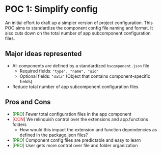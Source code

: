 # POC 1: Simplify config
An initial effort to draft up a simpler version of project configuration. This POC aims to standardize the component config file naming and format. It also cuts down on the total number of app subcomponent configuration files.

## Major ideas represented
- All components are defined by a standardized `hscomponent.json` file
  - Required fields: `"type", "name", "uid"`
  - Optional fields: `"data"` (Object that contains component-specific fields)
- Reduce total number of app subcomponent configuration files

## Pros and Cons
- [<span style="color:green">PRO</span>] Fewer total configuration files in the app component
- [<span style="color:red">CON</span>] We relinquish control over the extensions and app.functions folders
  - How would this impact the extension and function dependencies as defined in the package.json files?
- [<span style="color:green">PRO</span>] Component config files are predictable and easy to learn
- [<span style="color:green">PRO</span>] User gets more control over file and folder organization

